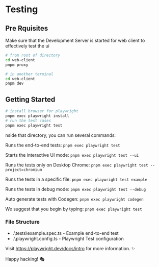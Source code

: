 # Testing

## Pre Rquisites

Make sure that the Development Server is started for web client to effectively test the ui
```bash
# from root of directory
cd web-client
pnpm proxy

# in another terminal
cd web-client
pnpm dev
```

## Getting Started

```bash
# install browser for playwright
pnpm exec playwright install
# run the test cases
pnpm exec playwright test
```

nside that directory, you can run several commands:

Runs the end-to-end tests: `pnpm exec playwright test`

Starts the interactive UI mode: `pnpm exec playwright test --ui`

Runs the tests only on Desktop Chrome: `pnpm exec playwright test --project=chromium`

Runs the tests in a specific file: `pnpm exec playwright test example`

Runs the tests in debug mode: `pnpm exec playwright test --debug`

Auto generate tests with Codegen: `pnpm exec playwright codegen`

We suggest that you begin by typing:
   `pnpm exec playwright test`

### File Structure
- .\tests\example.spec.ts - Example end-to-end test
- .\playwright.config.ts - Playwright Test configuration

Visit https://playwright.dev/docs/intro for more information. ✨

Happy hacking! 🎭